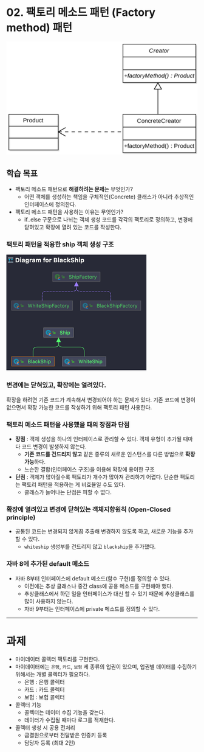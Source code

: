 # 02. 팩토리 메소드 패턴 (Factory method) 패턴

![팩토리 메소드 패턴](./assets/factory-method-pattern.png)

## 학습 목표
- 팩토리 메소드 패턴으로 **해결하려는 문제**는 무엇인가?
   - 어떤 객체를 생성하는 책임을 구체적인(Concrete) 클래스가 아니라 추상적인 인터페이스에 정의한다.
- 팩토리 메소드 패턴을 사용하는 이유는 무엇인가?
   - if..else 구문으로 나뉘는 객체 생성 코드를 각각의 팩토리로 정의하고, 변경에 닫혀있고 확장에 열려 있는 코드를 작성한다.

### 팩토리 패턴을 적용한 ship 객체 생성 구조
![팩토리 다이어그램](./assets/factory_diagram.png)

### 변경에는 닫혀있고, 확장에는 열려있다.
확장을 하려면 기존 코드가 계속해서 변경되어야 하는 문제가 있다. 기존 코드에 변경이 없으면서 확장 가능한 코드를 작성하기 위해 팩토리 패턴 사용한다.

### 팩토리 메소드 패턴을 사용헀을 때의 장점과 단점
- **장점** : 객체 생성을 하나의 인터페이스로 관리할 수 있다. 객체 유형이 추가될 때마다 코드 변경이 발생하지 않는다.
  - **기존 코드를 건드리지 않고** 같은 종류의 새로운 인스턴스를 다른 방법으로 **확장 가능**하다.
  - 느슨한 결합(인터페이스 구조)을 이용해 확장에 용이한 구조
- **단점** : 객체가 많아질수록 팩토리가 개수가 많아져 관리하기 어렵다. 단순한 팩토리는 팩토리 패턴을 적용하는 게 비효율일 수도 있다.
  - 클래스가 늘어나는 단점은 피할 수 없다.

### 확장에 열려있고 변경에 닫혀있는 객체지향원칙 (Open-Closed principle)
- 공통된 코드는 변경되지 않게끔 추출해 변경하지 않도록 하고, 새로운 기능을 추가할 수 있다.
  - `whiteship` 생성부를 건드리지 않고 `blackship`을 추가했다.

### 자바 8에 추가된 default 메소드
- 자바 8부터 인터페이스에 default 메소드(함수 구현)를 정의할 수 있다.
  - 이전에는 추상 클래스나 중간 class에 공용 메소드를 구현해야 했다. 
  - 추상클래스에서 하던 일을 인터페이스가 대신 할 수 있기 때문에 추상클래스를 많이 사용하지 않는다.
  - 자바 9부터는 인터페이스에 private 메소드를 정의할 수 있다.

---

# 과제
- 마이데이터 콜렉터 팩토리를 구현한다.
- 마이데이터에는 `은행`, `카드`, `보험` 세 종류의 업권이 있으며, 업권별 데이터를 수집하기 위해서는 개별 콜렉터가 필요하다.
   - 은행 : 은행 콜렉터
   - 카드 : 카드 콜렉터
   - 보험 : 보험 콜렉터
- 콜렉터 기능
   - 콜렉터는 데이터 수집 기능을 갖는다.
   - 데이터가 수집될 때마다 로그를 적재한다.
- 콜렉터 생성 시 공용 전처리
   - 금결원으로부터 전달받은 인증키 등록
   - 담당자 등록 (최대 2인)
